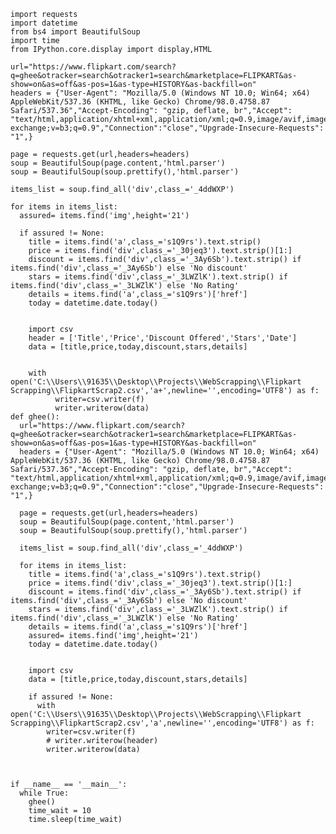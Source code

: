     import requests
    import datetime
    from bs4 import BeautifulSoup
    import time
    from IPython.core.display import display,HTML

    url="https://www.flipkart.com/search?q=ghee&otracker=search&otracker1=search&marketplace=FLIPKART&as-show=on&as=off&as-pos=1&as-type=HISTORY&as-backfill=on"
    headers = {"User-Agent": "Mozilla/5.0 (Windows NT 10.0; Win64; x64) AppleWebKit/537.36 (KHTML, like Gecko) Chrome/98.0.4758.87 Safari/537.36","Accept-Encoding": "gzip, deflate, br","Accept": "text/html,application/xhtml+xml,application/xml;q=0.9,image/avif,image/webp,image/apng,*/*;q=0.8,application/signed-exchange;v=b3;q=0.9","Connection":"close","Upgrade-Insecure-Requests": "1",}

    page = requests.get(url,headers=headers)
    soup = BeautifulSoup(page.content,'html.parser')
    soup = BeautifulSoup(soup.prettify(),'html.parser')

    items_list = soup.find_all('div',class_='_4ddWXP')

    for items in items_list:
      assured= items.find('img',height='21')

      if assured != None:
        title = items.find('a',class_='s1Q9rs').text.strip()
        price = items.find('div',class_='_30jeq3').text.strip()[1:]
        discount = items.find('div',class_='_3Ay6Sb').text.strip() if items.find('div',class_='_3Ay6Sb') else 'No discount'
        stars = items.find('div',class_='_3LWZlK').text.strip() if items.find('div',class_='_3LWZlK') else 'No Rating'
        details = items.find('a',class_='s1Q9rs')['href']
        today = datetime.date.today()


        import csv
        header = ['Title','Price','Discount Offered','Stars','Date']
        data = [title,price,today,discount,stars,details]


        with open('C:\\Users\\91635\\Desktop\\Projects\\WebScrapping\\Flipkart Scrapping\\FlipkartScrap2.csv','a+',newline='',encoding='UTF8') as f:
              writer=csv.writer(f)
              writer.writerow(data) 
    def ghee():
      url="https://www.flipkart.com/search?q=ghee&otracker=search&otracker1=search&marketplace=FLIPKART&as-show=on&as=off&as-pos=1&as-type=HISTORY&as-backfill=on"
      headers = {"User-Agent": "Mozilla/5.0 (Windows NT 10.0; Win64; x64) AppleWebKit/537.36 (KHTML, like Gecko) Chrome/98.0.4758.87 Safari/537.36","Accept-Encoding": "gzip, deflate, br","Accept": "text/html,application/xhtml+xml,application/xml;q=0.9,image/avif,image/webp,image/apng,*/*;q=0.8,application/signed-exchange;v=b3;q=0.9","Connection":"close","Upgrade-Insecure-Requests": "1",}

      page = requests.get(url,headers=headers)
      soup = BeautifulSoup(page.content,'html.parser')
      soup = BeautifulSoup(soup.prettify(),'html.parser')

      items_list = soup.find_all('div',class_='_4ddWXP')

      for items in items_list:
        title = items.find('a',class_='s1Q9rs').text.strip()
        price = items.find('div',class_='_30jeq3').text.strip()[1:]
        discount = items.find('div',class_='_3Ay6Sb').text.strip() if items.find('div',class_='_3Ay6Sb') else 'No discount'
        stars = items.find('div',class_='_3LWZlK').text.strip() if items.find('div',class_='_3LWZlK') else 'No Rating'
        details = items.find('a',class_='s1Q9rs')['href']
        assured= items.find('img',height='21')
        today = datetime.date.today()


        import csv
        data = [title,price,today,discount,stars,details]

        if assured != None:
          with open('C:\\Users\\91635\\Desktop\\Projects\\WebScrapping\\Flipkart Scrapping\\FlipkartScrap2.csv','a',newline='',encoding='UTF8') as f:
            writer=csv.writer(f)
            # writer.writerow(header)
            writer.writerow(data)    



    if __name__ == '__main__':
      while True:
        ghee()
        time_wait = 10
        time.sleep(time_wait)



